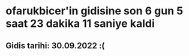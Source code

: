 # ofarukbicer'in gidisine son 6 gun 5 saat 23 dakika 11 saniye kaldi

## Gidis tarihi: 30.09.2022 :(